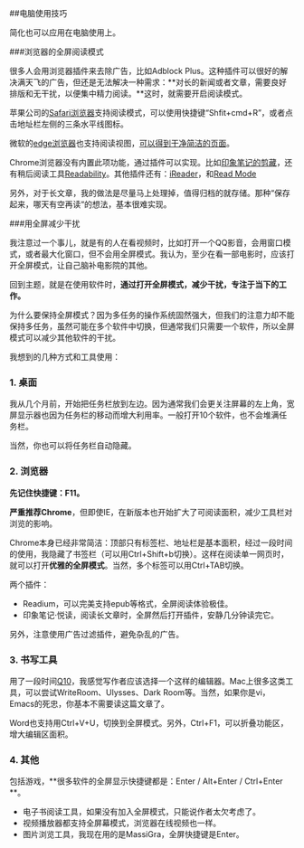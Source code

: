 ##电脑使用技巧

简化也可以应用在电脑使用上。

###浏览器的全屏阅读模式

很多人会用浏览器插件来去除广告，比如Adblock Plus。这种插件可以很好的解决满天飞的广告，但还是无法解决一种需求：**对长的新闻或者文章，需要良好排版和无干扰，以便集中精力阅读。**这时，就需要开启阅读模式。

苹果公司的[Safari浏览器](http://www.apple.com/safari/)支持阅读模式，可以使用快捷键“Shfit+cmd+R”，或者点击地址栏左侧的三条水平线图标。

微软的[edge浏览器](https://www.microsoft.com/zh-cn/windows/microsoft-edge)也支持阅读视图，[可以得到干净简洁的页面](http://windows.microsoft.com/zh-cn/windows-10/getstarted-take-your-reading-with-you)。

Chrome浏览器没有内置此项功能，通过插件可以实现。比如[印象笔记的剪藏](https://www.yinxiang.com/webclipper/)，还有稍后阅读工具[Readability](https://www.readability.com/addons)。其他插件还有：[iReader](https://chrome.google.com/webstore/detail/ireader/)，和[Read Mode](https://chrome.google.com/webstore/detail/read-mode/)

另外，对于长文章，我的做法是尽量马上处理掉，值得归档的就存储。那种“保存起来，哪天有空再读“的想法，基本很难实现。


###用全屏减少干扰

我注意过一个事儿，就是有的人在看视频时，比如打开一个QQ影音，会用窗口模式，或者最大化窗口，但不会用全屏模式。我认为，至少在看一部电影时，应该打开全屏模式，让自己脑补电影院的其他。

回到主题，就是在使用软件时，**通过打开全屏模式，减少干扰，专注于当下的工作。**

为什么要保持全屏模式？因为多任务的操作系统固然强大，但我们的注意力却不能保持多任务，虽然可能在多个软件中切换，但通常我们只需要一个软件，所以全屏模式可以减少其他软件的干扰。

我想到的几种方式和工具使用：

### 1. 桌面

我从几个月前，开始把任务栏放到左边。因为通常我们会更关注屏幕的左上角，宽屏显示器也因为任务栏的移动而增大利用率。一般打开10个软件，也不会堆满任务栏。

当然，你也可以将任务栏自动隐藏。

### 2. 浏览器

**先记住快捷键：F11。**

**严重推荐Chrome**，但即使IE，在新版本也开始扩大了可阅读面积，减少工具栏对浏览的影响。

Chrome本身已经非常简洁：顶部只有标签栏、地址栏是基本面积，经过一段时间的使用，我隐藏了书签栏（可以用Ctrl+Shift+b切换）。这样在阅读单一网页时，就可以打开**优雅的全屏模式**。当然，多个标签可以用Ctrl+TAB切换。

两个插件：

+ Readium，可以完美支持epub等格式，全屏阅读体验极佳。
+ 印象笔记·悦读，阅读长文章时，全屏然后打开插件，安静几分钟读完它。

另外，注意使用广告过滤插件，避免杂乱的广告。

### 3. 书写工具

用了一段时间[Q10](http://www.baara.com/q10/)，我感觉写作者应该选择一个这样的编辑器。Mac上很多这类工具，可以尝试WriteRoom、Ulysses、Dark Room等。当然，如果你是vi，Emacs的死忠，你基本不需要读这篇文章了。

Word也支持用Ctrl+V+U，切换到全屏模式。另外，Ctrl+F1，可以折叠功能区，增大编辑区面积。

### 4. 其他

包括游戏，**很多软件的全屏显示快捷键都是：Enter / Alt+Enter / Ctrl+Enter **。

+ 电子书阅读工具，如果没有加入全屏模式，只能说作者太欠考虑了。
+ 视频播放器都支持全屏幕模式，浏览器在线视频也一样。
+ 图片浏览工具，我现在用的是MassiGra，全屏快捷键是Enter。


